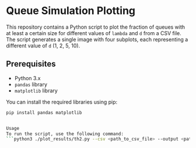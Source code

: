 # Queue Simulation Plotting

This repository contains a Python script to plot the fraction of queues with at least a certain size for different values of `lambda` and `d` from a CSV file. The script generates a single image with four subplots, each representing a different value of `d` (1, 2, 5, 10).

## Prerequisites

- Python 3.x
- `pandas` library
- `matplotlib` library

You can install the required libraries using pip:

```sh
pip install pandas matplotlib


Usage
To run the script, use the following command:
```python3 ./plot_results/th2.py --csv <path_to_csv_file> --output <path_to_output_image>
